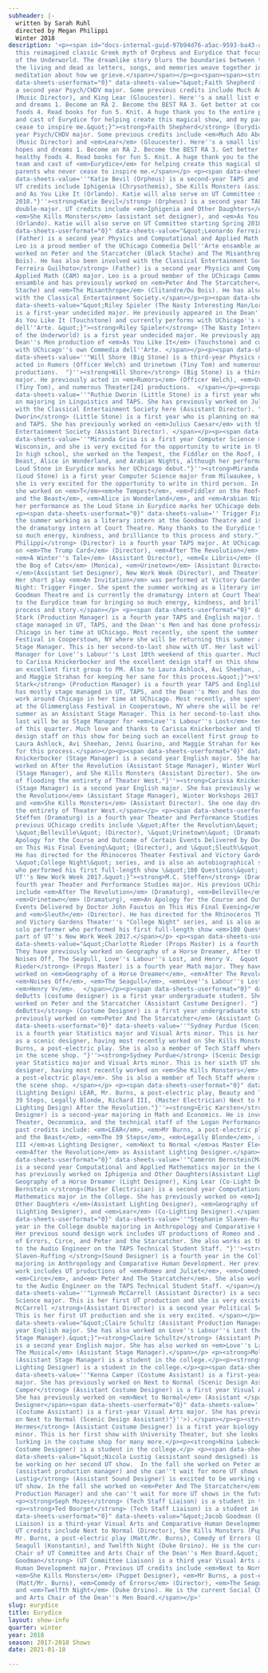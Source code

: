```yaml
---
subheader: |-
  written by Sarah Ruhl
  directed by Megan Philippi
  Winter 2018
description: '<p><span id="docs-internal-guid-97b94d76-a5ac-9593-ba43-a34335f38174"><span>Encounter
  this reimagined classic Greek myth of Orpheus and Eurydice that focuses on the challenges
  of the Underworld. The dreamlike story blurs the boundaries between the world of
  the living and dead as letters, songs, and memories weave together in a striking
  meditation about how we grieve.</span></span></p><p><span><span><strong><em>CAST</em></strong></span></span></p><p><span
  data-sheets-userformat="0}" data-sheets-value="&quot;Faith Shepherd (Eurydice) is
  a second year Psych/CHDV major. Some previous credits include Much Ado About Nothing
  (Music Director), and King Lear (Gloucester). Here''s a small list of current hopes
  and dreams 1. Become an RA 2. Become the BEST RA 3. Get better at cooking healthy
  foods 4. Read books for fun 5. Knit. A huge thank you to the entire production team
  and cast of Eurydice for helping create this magical show, and my parents who never
  cease to inspire me.&quot;}"><strong>Faith Shepherd</strong> (Eurydice) is a second
  year Psych/CHDV major. Some previous credits include <em>Much Ado About Nothing</em>
  (Music Director) and <em>Lear</em> (Gloucester). Here''s a small list of current
  hopes and dreams 1. Become an RA 2. Become the BEST RA 3. Get better at cooking
  healthy foods 4. Read books for fun 5. Knit. A huge thank you to the entire production
  team and cast of <em>Eurydice</em> for helping create this magical show, and my
  parents who never cease to inspire me.</span></p> <p><span data-sheets-userformat="0}"
  data-sheets-value=''"Katie Bevil (Orpheus) is a second-year TAPS and French double-major.
  UT credits include Iphigenia (Chrysothemis), She Kills Monsters (assistant set designer),
  and As You Like It (Orlando). Katie will also serve on UT Committee starting Spring
  2018."}''><strong>Katie Bevil</strong> (Orpheus) is a second year TAPS and French
  double-major. UT credits include <em>Iphigenia and Other Daughters</em> (Chrysothemis),
  <em>She Kills Monsters</em> (assistant set designer), and <em>As You Like It</em>
  (Orlando). Katie will also serve on UT Committee starting Spring 2018.</span></p><p><span
  data-sheets-userformat="0}" data-sheets-value="&quot;Leonardo Ferreira Guilhoto
  (Father) is a second year Physics and Computational and Applied Math (CAM) major.
  Leo is a proud member of the UChicago Commedia Dell''Arte ensamble and has previously
  worked on Peter and the Starcatcher (Black Stache) and The Misanthrope (Clitandre/Du
  Bois). He has also been involved with the Classical Entertainment Society.&quot;}"><strong>Leonardo
  Ferreira Guilhoto</strong> (Father) is a second year Physics and Computational and
  Applied Math (CAM) major. Leo is a proud member of the UChicago Commedia Dell''Arte
  ensamble and has previously worked on <em>Peter And The Starcatcher</em> (Black
  Stache) and <em>The Misanthrope</em> (Clitandre/Du Bois). He has also been involved
  with the Classical Entertainment Society.</span></p><p><span data-sheets-userformat="0}"
  data-sheets-value="&quot;Riley Spieler (The Nasty Interesting Man/Lord of the Underworld)
  is a first-year undecided major. He previously appeared in the Dean''s Men production
  As You Like It (Touchstone) and currently performs with UChicago''s own Commedia
  dell''Arte. &quot;}"><strong>Riley Spieler</strong> (The Nasty Interesting Man/Lord
  of the Underworld) is a first year undecided major. He previously appeared in the
  Dean''s Men production of <em>As You Like It</em> (Touchstone) and currently performs
  with UChicago''s own Commedia dell''Arte. </span></p><p><span data-sheets-userformat="0}"
  data-sheets-value=''"Will Shore (Big Stone) is a third-year Physics major.  He previously
  acted in Rumors (Officer Welch) and Urinetown (Tiny Tom) and numerous Theater[24]
  productions.  "}''><strong>Will Shore</strong> (Big Stone) is a third year Physics
  major. He previously acted in <em>Rumors</em> (Officer Welch), <em>Urinetown</em>
  (Tiny Tom), and numerous Theater[24] productions.  </span></p><p><span data-sheets-userformat="0}"
  data-sheets-value=''"Ruthie Dworin (Little Stone) is a first year who is planning
  on majoring in Linguistics and TAPS. She has previously worked on Julius Caesar
  with the Classical Entertainment Society here (Assistant Director). "}''><strong>Ruthie
  Dworin</strong> (Little Stone) is a first year who is planning on majoring in Linguistics
  and TAPS. She has previously worked on <em>Julius Caesar</em> with the Classical
  Entertainment Society (Assistant Director). </span></p><p><span data-sheets-userformat="0}"
  data-sheets-value=''"Miranda Grisa is a first year Computer Science major from Milwaukee,
  Wisconsin, and she is very excited for the opportunity to write in third person.
  In high school, she worked on the Tempest, the Fiddler on the Roof, Beauty and the
  Beast, Alice in Wonderland, and Arabian Nights, although her performance as the
  Loud Stone in Eurydice marks her UChicago debut."}''><strong>Miranda Grisa</strong>
  (Loud Stone) is a first year Computer Science major from Milwaukee, Wisconsin, and
  she is very excited for the opportunity to write in third person. In high school,
  she worked on <em>T</em><em>he Tempest</em>, <em>Fiddler on the Roof</em>, <em>Beauty
  and the Beast</em>, <em>Alice in Wonderland</em>, and <em>Arabian Nights</em>, although
  her performance as the Loud Stone in Eurydice marks her UChicago debut.</span></p><p><span><span><strong><em>CREW</em></strong></span></span></p>
  <p><span data-sheets-userformat="0}" data-sheets-value='' Trigger Finger. She spent
  the summer working as a literary intern at the Goodman Theatre and is currently
  the dramaturgy intern at Court Theatre. Many thanks to the Eurydice team for bringing
  so much energy, kindness, and brilliance to this process and story."}''><strong>Megan
  Philippi</strong> (Director) is a fourth year TAPS major. At UChicago, she has worked
  on <em>The Trump Card</em> (Director), <em>After The Revolution</em> (Director),
  <em>A Winter''s Tale</em> (Assistant Director), <em>Ex Libris</em> (Director), <em>By
  the Bog of Cats</em> (Monica), <em>Urinetown</em> (Assistant Director),<em> Endgame
  </em>(Assistant Set Designer), New Work Week (Director), and Theater[24] (Writer).
  Her short play <em>An Invitation</em> was performed at Victory Gardens''s College
  Night: Trigger Finger. She spent the summer working as a literary intern at the
  Goodman Theatre and is currently the dramaturgy intern at Court Theatre. Many thanks
  to the Eurydice team for bringing so much energy, kindness, and brilliance to this
  process and story.</span></p> <p><span data-sheets-userformat="0}" data-sheets-value="&quot;Sarah
  Stark (Production Manager) is a fourth year TAPS and English major. She has mostly
  stage managed in UT, TAPS, and the Dean''s Men and has done professional work around
  Chicago in her time at UChicago. Most recently, she spent the summer at the Glimmerglass
  Festival in Cooperstown, NY where she will be returning this summer as an Assistant
  Stage Manager. This is her second-to-last show with UT. Her last will be as Stage
  Manager for Love''s Labour''s Lost 10th weekend of this quarter. Much love and thanks
  to Carissa Knickerbocker and the excellent design staff on this show for being such
  an excellent first group to PM. Also to Laura Ashlock, Avi Sheehan, Jenni Guarino,
  and Maggie Strahan for keeping her sane for this process.&quot;}"><strong>Sarah
  Stark</strong> (Production Manager) is a fourth year TAPS and English major. She
  has mostly stage managed in UT, TAPS, and the Dean''s Men and has done professional
  work around Chicago in her time at UChicago. Most recently, she spent the summer
  at the Glimmerglass Festival in Cooperstown, NY where she will be returning this
  summer as an Assistant Stage Manager. This is her second-to-last show with UT. Her
  last will be as Stage Manager for <em>Love''s Labour''s Lost</em> tenth weekend
  of this quarter. Much love and thanks to Carissa Knickerbocker and the excellent
  design staff on this show for being such an excellent first group to PM. Also to
  Laura Ashlock, Avi Sheehan, Jenni Guarino, and Maggie Strahan for keeping her sane
  for this process.</span></p><p><span data-sheets-userformat="0}" data-sheets-value=''"Carissa
  Knickerbocker (Stage Manager) is a second year English major. She has previously
  worked on After the Revolution (Assistant Stage Manager), Winter Workshops 2017
  (Stage Manager), and She Kills Monsters (Assistant Director). She one day dreams
  of flooding the entirety of Theater West."}''><strong>Carissa Knickerbocker</strong>
  (Stage Manager) is a second year English major. She has previously worked on <em>After
  the Revolution</em> (Assistant Stage Manager), Winter Workshops 2017 (Stage Manager),
  and <em>She Kills Monsters</em> (Assistant Director). She one day dreams of flooding
  the entirety of Theater West.</span></p> <p><span data-sheets-userformat="0}" data-sheets-value="&quot;M.C.
  Steffen (Dramaturg) is a fourth year Theater and Performance Studies major. His
  previous UChicago credits include \&quot;After the Revolution\&quot; (Dramaturg),
  \&quot;Belleville\&quot; (Director), \&quot;Urinetown\&quot; (Dramaturg), \&quot;An
  Apology for the Course and Outcome of Certain Events Delivered by Doctor John Faustus
  on This His Final Evening\&quot; (Director), and \&quot;Sleuth\&quot; (Director).
  He has directed for the Rhinoceros Theater Festival and Victory Gardens Theater''s
  \&quot;College Night\&quot; series, and is also an autobiographical solo performer
  who performed his first full-length show \&quot;100 Questions\&quot; as part of
  UT''s New Work Week 2017.&quot;}"><strong>M.C. Steffen</strong> (Dramaturg) is a
  fourth year Theater and Performance Studies major. His previous UChicago credits
  include <em>After The Revolution</em> (Dramaturg), <em>Belleville</em> (Director),
  <em>Urinetown</em> (Dramaturg), <em>An Apology for the Course and Outcome of Certain
  Events Delivered by Doctor John Faustus on This His Final Evening</em> (Director),
  and <em>Sleuth</em> (Director). He has directed for the Rhinoceros Theater Festival
  and Victory Gardens Theater''s "College Night" series, and is also an autobiographical
  solo performer who performed his first full-length show <em>100 Questions</em> as
  part of UT''s New Work Week 2017.</span></p> <p><span data-sheets-userformat="0}"
  data-sheets-value="&quot;Charlotte Rieder (Props Master) is a fourth year math major.
  They have previously worked on Geography of a Horse Dreamer, After the Revolution,
  Noises Off, The Seagull, Love''s Labour''s Lost, and Henry V.  &quot;}"><strong>Charlotte
  Rieder</strong> (Props Master) is a fourth year Math major. They have previously
  worked on <em>Geography of a Horse Dreamer</em>, <em>After The Revolution</em>,
  <em>Noises Off</em>, <em>The Seagull</em>, <em>Love''s Labour''s Lost</em>, and
  <em>Henry V</em>.  </span></p><p><span data-sheets-userformat="0}" data-sheets-value=''"Ashby
  deButts (costume designer) is a first year undergraduate student. She has previously
  worked on Peter and the Starcatcher (Assistant Costume Designer). "}''><strong>Ashby
  deButts</strong> (Costume Designer) is a first year undergraduate student. She has
  previously worked on <em>Peter And The Starcatcher</em> (Assistant Costume Designer). </span></p><p><span
  data-sheets-userformat="0}" data-sheets-value=''"Sydney Purdue (Scenic Designer)
  is a fourth year Statistics major and Visual Arts minor. This is her sixth UT show
  as a scenic designer, having most recently worked on She Kills Monsters and Mr.
  Burns, a post-electric play. She is also a member of Tech Staff where she works
  in the scene shop. "}''><strong>Sydney Purdue</strong> (Scenic Designer) is a fourth
  year Statistics major and Visual Arts minor. This is her sixth UT show as a scenic
  designer, having most recently worked on <em>She Kills Monsters</em> and <em>Mr Burns,
  a post-electric play</em>. She is also a member of Tech Staff where she works in
  the scene shop. </span></p> <p><span data-sheets-userformat="0}" data-sheets-value=''
  (Lighting Design) LEAR, Mr. Burns, a post-electric play, Beauty and The Beast, The
  39 Steps, Legally Blonde, Richard III, (Master Electrician) Next to Normal, (Assistant
  Lighting Design) After the Revolution."}''><strong>Eric Karsten</strong> (Lighting
  Designer) is a second-year majoring in Math and Economics. He is involved with University
  Theater, Oeconomica, and the technical staff of the Logan Performance Hall. His
  past credits include: <em>LEAR</em>, <em>Mr Burns, a post-electric play</em>, <em>Beauty
  and the Beast</em>, <em>The 39 Steps</em>, <em>Legally Blonde</em>, and <em>Richard
  III </em>as Lighting Designer, <em>Next to Normal </em>as Master Electrician, and
  <em>After the Revolution</em> as Assistant Lighting Designer.</span></p> <p><span
  data-sheets-userformat="0}" data-sheets-value=''"Cameron Bernstein(Master Electrician)
  is a second year Computational and Applied Mathematics major in the College. She
  has previously worked on Iphigenia and Other Daughters(Assistant Light Designer),
  Geography of a Horse Dreamer (Light Designer), King Lear (Co-Light Designer)."}''><strong>Cameron
  Bernstein </strong>(Master Electrician) is a second year Computational and Applied
  Mathematics major in the College. She has previously worked on <em>Iphigenia and
  Other Daughters </em>(Assistant Lighting Designer), <em>Geography of a Horse Dreamer</em>
  (Lighting Designer), and <em>Lear</em> (Co-Lighting Designer).</span></p><p><span
  data-sheets-userformat="0}" data-sheets-value=''"Stephanie Slaven-Ruffing is a 4th
  year in the College double majoring in Anthropology and Comparative Human Development.
  Her previous sound design work includes UT productions of Romeo and Juliet, Comedy
  of Errors, Circe, and Peter and the Starcatcher. She also works as the Assistant
  to the Audio Engineer on the TAPS Technical Student Staff. "}''><strong>Stephanie
  Slaven-Ruffing </strong>(Sound Designer) is a fourth year in the College double
  majoring in Anthropology and Comparative Human Development. Her previous sound design
  work includes UT productions of <em>Romeo and Juliet</em>, <em>Comedy of Errors</em>,
  <em>Circe</em>, and<em> Peter And The Starcatcher</em>. She also works as the Assistant
  to the Audio Engineer on the TAPS Technical Student Staff. </span></p><p><span data-sheets-userformat="0}"
  data-sheets-value=''"Lynneah McCarrell (Assistant Director) is a second year Political
  Science major. This is her first UT production and she is very excited. "}''><strong>Lynneah
  McCarrell </strong>(Assistant Director) is a second year Political Science major.
  This is her first UT production and she is very excited. </span></p><p><span data-sheets-userformat="0}"
  data-sheets-value="&quot;Claire Schultz (Assistant Production Manager) is a second
  year English major. She has also worked on Love''s Labour''s Lost the Musical (Assistant
  Stage Manager).&quot;}"><strong>Claire Schultz</strong> (Assistant Production Manager)
  is a second year English major. She has also worked on <em>Love''s Labour''s Lost:
  The Musical</em> (Assistant Stage Manager).</span></p> <p><strong>Molly Bridges</strong>
  (Assistant Stage Manager) is a student in the college.</p><p><strong>Helen Malley</strong> (Assistant
  Lighting Designer) is a student in the college.</p><p><span data-sheets-userformat="0}"
  data-sheets-value=''"Kenna Camper (Costume Assistant) is a first-year Visual Arts
  major. She has previously worked on Next to Normal (Scenic Design Assistant)"}''><strong>Kenna
  Camper</strong> (Assistant Costume Designer) is a first year Visual Arts major.
  She has previously worked on <em>Next to Normal</em> (Assistant </span><span>Scenic
  Designer</span><span data-sheets-userformat="0}" data-sheets-value=''"Kenna Camper
  (Costume Assistant) is a first-year Visual Arts major. She has previously worked
  on Next to Normal (Scenic Design Assistant)"}''>).</span></p><p><strong>Lillian
  Hermes</strong> (Assistant Costume Designer) is a first year biology major and music
  minor. This is her first show with University Theater, but she looks forward to
  lurking in the costume shop for many more.</p><p><strong>Nina Lubeck</strong> (Assistant
  Costume Designer) is a student in the college.</p> <p><span data-sheets-userformat="0}"
  data-sheets-value="&quot;Nicola Lustig (assistant sound designed) is excited to
  be working on her second UT show.  In the fall she worked on Peter and the Starcatcher
  (assistant production manager) and she can''t wait for more UT shows in the future!&quot;}"><strong>Nicola
  Lustig</strong> (Assistant Sound Designer) is excited to be working on her second
  UT show. In the fall she worked on <em>Peter And The Starcatcher</em> (Assistant
  Production Manager) and she can''t wait for more UT shows in the future!</span></p>
  <p><strong>Seph Mozes</strong> (Tech Staff Liaison) is a student in the college.</p>
  <p><strong>Ted Bourget</strong> (Tech Staff Liaison) is a student in the college.</p><p><span
  data-sheets-userformat="0}" data-sheets-value="&quot;Jacob Goodman (UT Committee
  Liaison) is a third-year Visual Arts and Comparative Human Development major. Previous
  UT credits include Next to Normal (Director), She Kills Monsters (Puppet Designer),
  Mr. Burns, a post-electric play (Matt/Mr. Burns), Comedy of Errors (Director), The
  Seagull (Konstantin), and Twelfth Night (Duke Orsino). He is the current Social
  Chair of UT Committee and Arts Chair of the Dean''s Men Board.&quot;}"><strong>Jacob
  Goodman</strong> (UT Committee Liaison) is a third year Visual Arts and Comparative
  Human Development major. Previous UT credits include <em>Next to Normal</em> (Director),
  <em>She Kills Monsters</em> (Puppet Designer), <em>Mr Burns, a post-electric play</em>
  (Matt/Mr. Burns), <em>Comedy of Errors</em> (Director), <em>The Seagull</em> (Konstantin),
  and <em>Twelfth Night</em> (Duke Orsino). He is the current Social Chair of UT Committee
  and Arts Chair of the Dean''s Men Board.</span></p>'
slug: eurydice
title: Eurydice
layout: show-info
quarter: winter
year: 2018
season: 2017-2018 Shows
date: 2021-01-10

---
```

